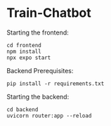 # Train-Chatbot

Starting the frontend:

```
cd frontend
npm install
npx expo start
```

Backend Prerequisites:

```
pip install -r requirements.txt
```

Starting the backend:

```
cd backend
uvicorn router:app --reload
```

